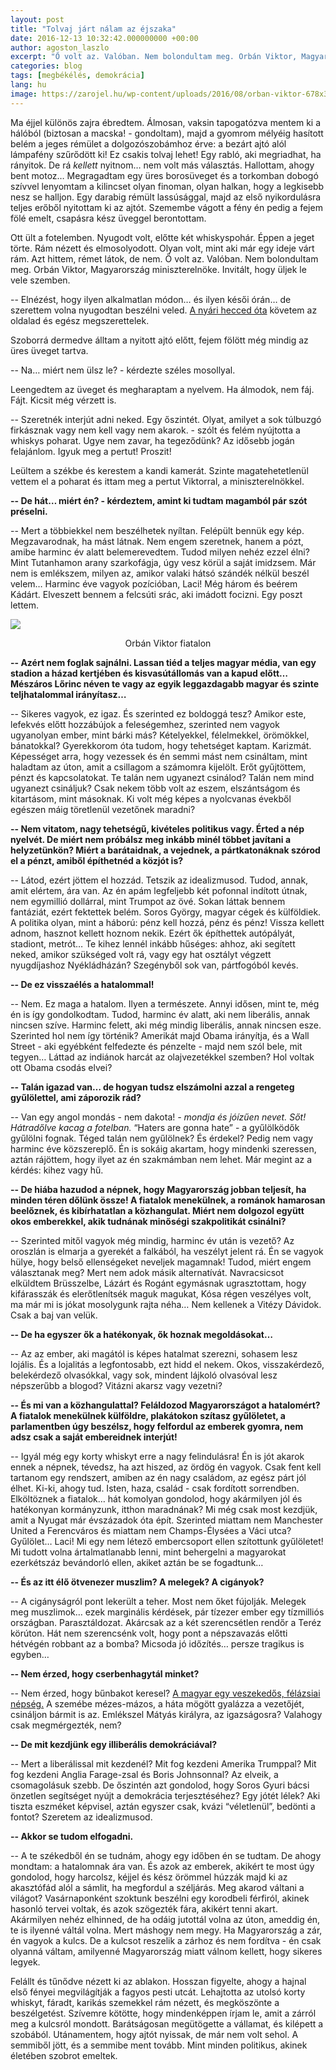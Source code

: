 ```yaml
---
layout: post
title: "Tolvaj járt nálam az éjszaka"
date: 2016-12-13 10:32:42.000000000 +00:00
author: agoston_laszlo
excerpt: "Ő volt az. Valóban. Nem bolondultam meg. Orbán Viktor, Magyarország miniszterelnöke. Invitált, hogy üljek le vele szemben."
categories: blog
tags: [megbékélés, demokrácia]
lang: hu
image: https://zarojel.hu/wp-content/uploads/2016/08/orban-viktor-678x381.jpg
---
```

Ma éjjel különös zajra ébredtem. Álmosan, vaksin tapogatózva mentem ki a hálóból (biztosan a macska! - gondoltam), majd a gyomrom mélyéig hasított belém a jeges rémület a dolgozószobámhoz érve: a bezárt ajtó alól lámpafény szűrődött ki! Ez csakis tolvaj lehet! Egy rabló, aki megriadhat, ha rányitok. De rá *kellett* nyitnom… nem volt más választás. Hallottam, ahogy bent motoz… Megragadtam egy üres borosüveget és a torkomban dobogó szívvel lenyomtam a kilincset olyan finoman, olyan halkan, hogy a legkisebb nesz se halljon. Egy darabig rémült lassúsággal, majd az első nyikordulásra teljes erőből nyitottam ki az ajtót. Szemembe vágott a fény én pedig a fejem fölé emelt, csapásra kész üveggel berontottam.

Ott ült a fotelemben. Nyugodt volt, előtte két whiskyspohár. Éppen a jeget törte. Rám nézett és elmosolyodott. Olyan volt, mint aki már egy ideje várt rám. Azt hittem, rémet látok, de nem. Ő volt az. Valóban. Nem bolondultam meg. Orbán Viktor, Magyarország miniszterelnöke. Invitált, hogy üljek le vele szemben.

-- Elnézést, hogy ilyen alkalmatlan módon… és ilyen késői órán… de szerettem volna nyugodtan beszélni veled. [A nyári hecced óta](http://agostonlaszlo.hu/blog/hogyan-alljon-egy-fidesz-szavazo-az-iszlamhoz/) követem az oldalad és egész megszerettelek.

Szoborrá dermedve álltam a nyitott ajtó előtt, fejem fölött még mindig az üres üveget tartva.

-- Na… miért nem ülsz le? - kérdezte széles mosollyal.

Leengedtem az üveget és megharaptam a nyelvem. Ha álmodok, nem fáj. Fájt. Kicsit még vérzett is.

-- Szeretnék interjút adni neked. Egy őszintét. Olyat, amilyet a sok túlbuzgó firkásznak vagy nem kell vagy nem akarok. - szólt és felém nyújtotta a whiskys poharat. Ugye nem zavar, ha tegeződünk? Az idősebb jogán felajánlom. Igyuk meg a pertut! Proszit!

Leültem a székbe és kerestem a kandi kamerát. Szinte magatehetetlenül vettem el a poharat és ittam meg a pertut Viktorral, a miniszterelnökkel.

**-- De hát… miért én? - kérdeztem, amint ki tudtam magamból pár szót préselni.**

-- Mert a többiekkel nem beszélhetek nyíltan. Felépült bennük egy kép. Megzavarodnak, ha mást látnak. Nem engem szeretnek, hanem a pózt, amibe harminc év alatt belemerevedtem. Tudod milyen nehéz ezzel élni? Mint Tutanhamon arany szarkofágja, úgy vesz körül a saját imidzsem. Már nem is emlékszem, milyen az, amikor valaki hátsó szándék nélkül beszél velem… Harminc éve vagyok pozícióban, Laci! Még három és beérem Kádárt. Elveszett bennem a felcsúti srác, aki imádott focizni. Egy poszt lettem.

![](http://agostonlaszlo.hu/images/Orban_Viktor_kiskoru.jpg)
<center>Orbán Viktor fiatalon</center>

**-- Azért nem foglak sajnálni. Lassan tiéd a teljes magyar média, van egy stadion a házad kertjében és kisvasútállomás van a kapud előtt… Mészáros Lőrinc néven te vagy az egyik leggazdagabb magyar és szinte teljhatalommal irányítasz…**

-- Sikeres vagyok, ez igaz. És szerinted ez boldoggá tesz? Amikor este, lefekvés előtt hozzábújok a feleségemhez, szerinted nem vagyok ugyanolyan ember, mint bárki más? Kételyekkel, félelmekkel, örömökkel, bánatokkal? Gyerekkorom óta tudom, hogy tehetséget kaptam. Karizmát. Képességet arra, hogy vezessek és én semmi mást nem csináltam, mint haladtam az úton, amit a csillagom a számomra kijelölt. Erőt gyűjtöttem, pénzt és kapcsolatokat. Te talán nem ugyanezt csinálod? Talán nem mind ugyanezt csináljuk? Csak nekem több volt az eszem, elszántságom és kitartásom, mint másoknak. Ki volt még képes a nyolcvanas évekből egészen máig töretlenül vezetőnek maradni?

**-- Nem vitatom, nagy tehetségű, kivételes politikus vagy. Érted a nép nyelvét. De miért nem próbálsz meg inkább minél többet javítani a helyzetünkön? Miért a barátaidnak, a vejednek, a pártkatonáknak szórod el a pénzt, amiből építhetnéd a közjót is?**

-- Látod, ezért jöttem el hozzád. Tetszik az idealizmusod. Tudod, annak, amit elértem, ára van. Az én apám legfeljebb két pofonnal indított útnak, nem egymillió dollárral, mint Trumpot az övé. Sokan láttak bennem fantáziát, ezért fektettek belém. Soros György, magyar cégek és külföldiek. A politika olyan, mint a háború: pénz kell hozzá, pénz és pénz! Vissza kellett adnom, hasznot kellett hoznom nekik. Ezért ők építhettek autópályát, stadiont, metrót… Te kihez lennél inkább hűséges: ahhoz, aki segített neked, amikor szükséged volt rá, vagy egy hat osztályt végzett nyugdíjashoz Nyékládházán? Szegényből sok van, pártfogóból kevés.

**-- De ez visszaélés a hatalommal!**

-- Nem. Ez maga a hatalom. Ilyen a természete. Annyi idősen, mint te, még én is így gondolkodtam. Tudod, harminc év alatt, aki nem liberális, annak nincsen szíve. Harminc felett, aki még mindig liberális, annak nincsen esze. Szerinted hol nem így történik? Amerikát majd Obama irányítja, és a Wall Street - aki egyébként felfedezte és pénzelte - majd nem szól bele, mit tegyen… Láttad az indiánok harcát az olajvezetékkel szemben? Hol voltak ott Obama csodás elvei?

**-- Talán igazad van… de hogyan tudsz elszámolni azzal a rengeteg gyűlölettel, ami záporozik rád?**

-- Van egy angol mondás - nem dakota! *- mondja és jóízűen nevet. Sőt! Hátradőlve kacag a fotelban.* “Haters are gonna hate” - a gyűlölködők gyűlölni fognak. Téged talán nem gyűlölnek? És érdekel? Pedig nem vagy harminc éve közszereplő. Én is sokáig akartam, hogy mindenki szeressen, aztán rájöttem, hogy ilyet az én szakmámban nem lehet. Már megint az a kérdés: kihez vagy hű.

**-- De hiába hazudod a népnek, hogy Magyarország jobban teljesít, ha minden téren dőlünk össze! A fiatalok menekülnek, a románok hamarosan beelőznek, és kibírhatatlan a közhangulat. Miért nem dolgozol együtt okos emberekkel, akik tudnának minőségi szakpolitikát csinálni?**

-- Szerinted mitől vagyok még mindig, harminc év után is vezető? Az oroszlán is elmarja a gyerekét a falkából, ha veszélyt jelent rá. Én se vagyok hülye, hogy belső ellenségeket neveljek magamnak! Tudod, miért engem választanak meg? Mert nem adok másik alternatívát. Navracsicsot elküldtem Brüsszelbe, Lázárt és Rogánt egymásnak ugrasztottam, hogy kifárasszák és elerőtlenítsék maguk magukat, Kósa régen veszélyes volt, ma már mi is jókat mosolygunk rajta néha… Nem kellenek a Vitézy Dávidok. Csak a baj van velük.

**-- De ha egyszer ők a hatékonyak, ők hoznak megoldásokat…**

-- Az az ember, aki magától is képes hatalmat szerezni, sohasem lesz lojális. És a lojalitás a legfontosabb, ezt hidd el nekem. Okos, visszakérdező, belekérdező olvasókkal, vagy sok, mindent lájkoló olvasóval lesz népszerűbb a blogod? Vitázni akarsz vagy vezetni?

**-- És mi van a közhangulattal? Feláldozod Magyarországot a hatalomért? A fiatalok menekülnek külföldre, plakátokon szítasz gyűlöletet, a parlamentben úgy beszélsz, hogy felfordul az emberek gyomra, nem adsz csak a saját embereidnek interjút!**

-- Igyál még egy korty whiskyt erre a nagy felindulásra! Én is jót akarok ennek a népnek, tévedsz, ha azt hiszed, az ördög én vagyok. Csak fent kell tartanom egy rendszert, amiben az én nagy családom, az egész párt jól élhet. Ki-ki, ahogy tud. Isten, haza, család - csak fordított sorrendben. Elköltöznek a fiatalok… hát komolyan gondolod, hogy akármilyen jól és hatékonyan kormányzunk, itthon maradnának? Mi még csak most kezdjük, amit a Nyugat már évszázadok óta épít. Szerinted miattam nem Manchester United a Ferencváros és miattam nem Champs-Élysées a Váci utca? Gyűlölet… Laci! Mi egy nem létező embercsoport ellen szítottunk gyűlöletet! Mi tudott volna ártalmatlanabb lenni, mint behergelni a magyarokat ezerkétszáz bevándorló ellen, akiket aztán be se fogadtunk…

**-- És az itt élő ötvenezer muszlim? A melegek? A cigányok?**

-- A cigányságról pont lekerült a teher. Most nem őket fújolják. Melegek meg muszlimok… ezek marginális kérdések, pár tízezer ember egy tízmilliós országban. Parasztáldozat. Akárcsak az a két szerencsétlen rendőr a Teréz körúton. Hát nem szerencsénk volt, hogy pont a népszavazás előtti hétvégén robbant az a bomba? Micsoda jó időzítés… persze tragikus is egyben…

**-- Nem érzed, hogy cserbenhagytál minket?**

-- Nem érzed, hogy bűnbakot keresel? [A magyar egy veszekedős, félázsiai népség.](http://24.hu/belfold/2012/07/26/orban-veszekedos-felazsiai-nep-a-magyar/) A szemébe mézes-mázos, a háta mögött gyalázza a vezetőjét, csináljon bármit is az. Emlékszel Mátyás királyra, az igazságosra? Valahogy csak megmérgezték, nem?

**-- De mit kezdjünk egy illiberális demokráciával?**

-- Mert a liberálissal mit kezdenél? Mit fog kezdeni Amerika Trumppal? Mit fog kezdeni Anglia Farage-zsal és Boris Johnsonnal? Az elveik, a csomagolásuk szebb. De őszintén azt gondolod, hogy Soros Gyuri bácsi önzetlen segítséget nyújt a demokrácia terjesztéséhez? Egy jótét lélek? Aki tiszta eszméket képvisel, aztán egyszer csak, kvázi “véletlenül”, bedönti a fontot? Szeretem az idealizmusod.

**-- Akkor se tudom elfogadni.**

-- A te székedből én se tudnám, ahogy egy időben én se tudtam. De ahogy mondtam: a hatalomnak ára van. És azok az emberek, akikért te most úgy gondolod, hogy harcolsz, kéjjel és kész örömmel húzzák majd ki az akasztófád alól a sámlit, ha megfordul a széljárás. Meg akarod váltani a világot? Vasárnaponként szoktunk beszélni egy korodbeli férfiról, akinek hasonló tervei voltak, és azok szögezték fára, akikért tenni akart. Akármilyen nehéz elhinned, de ha odáig jutottál volna az úton, ameddig én, te is ilyenné váltál volna. Mert máshogy nem megy. Ha Magyarország a zár, én vagyok a kulcs. De a kulcsot reszelik a zárhoz és nem fordítva - én csak olyanná váltam, amilyenné Magyarország miatt válnom kellett, hogy sikeres legyek.

Felállt és tűnődve nézett ki az ablakon. Hosszan figyelte, ahogy a hajnal első fényei megvilágítják a fagyos pesti utcát. Lehajtotta az utolsó korty whiskyt, fáradt, karikás szemekkel rám nézett, és megköszönte a beszélgetést. Szívemre kötötte, hogy mindenképpen írjam le, amit a zárról meg a kulcsról mondott. Barátságosan megütögette a vállamat, és kilépett a szobából. Utánamentem, hogy ajtót nyissak, de már nem volt sehol. A semmiből jött, és a semmibe ment tovább. Mint minden politikus, akinek életében szobrot emeltek.
